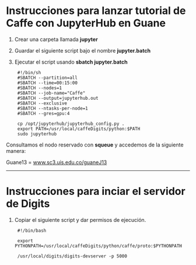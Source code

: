 # Instrucciones para lanzar tutorial de Caffe con JupyterHub en Guane #

1. Crear una carpeta llamada **jupyter**

2. Guardar el siguiente script bajo el nombre **jupyter.batch**

3. Ejecutar el script usando **sbatch jupyter.batch**

        #!/bin/sh
        #SBATCH --partition=all
        #SBATCH --time=00:15:00
        #SBATCH --nodes=1
        #SBATCH --job-name="Caffe"
        #SBATCH --output=jupyterhub.out
        #SBATCH --exclusive
        #SBATCH --ntasks-per-node=1
        #SBATCH --gres=gpu:4

        cp /opt/jupyterhub/jupyterhub_config.py .
        export PATH=/usr/local/caffeDigits/python:$PATH
        sudo jupyterhub

Consultamos el nodo reservado con **squeue** y accedemos de la siguiente manera:

Guane13 = www.sc3.uis.edu.co/guaneJ13

---

# Instrucciones para inciar el servidor de Digits #

1. Copiar el siguiente script y dar permisos de ejecución.

        #!/bin/bash

        export PYTHONPATH=/usr/local/caffeDigits/python/caffe/proto:$PYTHONPATH

        /usr/local/digits/digits-devserver -p 5000
